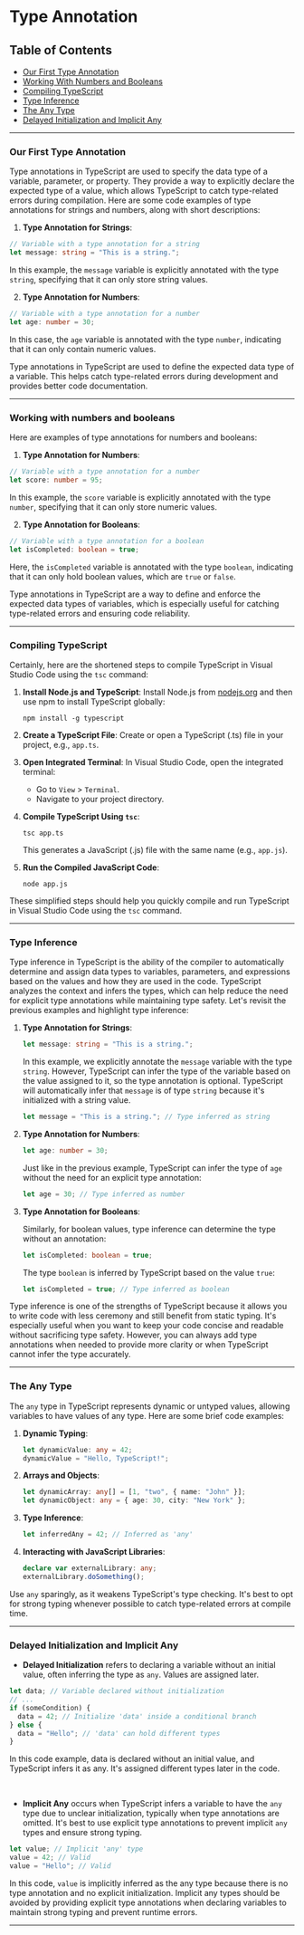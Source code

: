 # Type Annotation

## Table of Contents 

- [Our First Type Annotation](#our-first-type-annotation)
- [Working With Numbers and Booleans](#working-with-numbers-and-booleans)
- [Compiling TypeScript](#compiling-typescript)
- [Type Inference](#type-inference)
- [The Any Type](#the-any-type)
- [Delayed Initialization and Implicit Any](#delayed-initialization-and-implicit-any)

***

### Our First Type Annotation

Type annotations in TypeScript are used to specify the data type of a variable, parameter, or property. They provide a way to explicitly declare the expected type of a value, which allows TypeScript to catch type-related errors during compilation. Here are some code examples of type annotations for strings and numbers, along with short descriptions:


1. **Type Annotation for Strings**:

```typescript
// Variable with a type annotation for a string
let message: string = "This is a string.";
```

In this example, the `message` variable is explicitly annotated with the type `string`, specifying that it can only store string values.

2. **Type Annotation for Numbers**:

```typescript
// Variable with a type annotation for a number
let age: number = 30;
```

In this case, the `age` variable is annotated with the type `number`, indicating that it can only contain numeric values.

Type annotations in TypeScript are used to define the expected data type of a variable. This helps catch type-related errors during development and provides better code documentation.

***

### Working with numbers and booleans

Here are examples of type annotations for numbers and booleans:

1. **Type Annotation for Numbers**:

```typescript
// Variable with a type annotation for a number
let score: number = 95;
```

In this example, the `score` variable is explicitly annotated with the type `number`, specifying that it can only store numeric values.

2. **Type Annotation for Booleans**:

```typescript
// Variable with a type annotation for a boolean
let isCompleted: boolean = true;
```

Here, the `isCompleted` variable is annotated with the type `boolean`, indicating that it can only hold boolean values, which are `true` or `false`.

Type annotations in TypeScript are a way to define and enforce the expected data types of variables, which is especially useful for catching type-related errors and ensuring code reliability.


***

### Compiling TypeScript

Certainly, here are the shortened steps to compile TypeScript in Visual Studio Code using the `tsc` command:

1. **Install Node.js and TypeScript**: Install Node.js from [nodejs.org](https://nodejs.org/) and then use npm to install TypeScript globally:

   ```
   npm install -g typescript
   ```

2. **Create a TypeScript File**: Create or open a TypeScript (.ts) file in your project, e.g., `app.ts`.

3. **Open Integrated Terminal**: In Visual Studio Code, open the integrated terminal:

   - Go to `View` > `Terminal`.
   - Navigate to your project directory.

4. **Compile TypeScript Using `tsc`**:

   ```
   tsc app.ts
   ```

   This generates a JavaScript (.js) file with the same name (e.g., `app.js`).

5. **Run the Compiled JavaScript Code**:

   ```
   node app.js
   ```

These simplified steps should help you quickly compile and run TypeScript in Visual Studio Code using the `tsc` command.


***

### Type Inference

Type inference in TypeScript is the ability of the compiler to automatically determine and assign data types to variables, parameters, and expressions based on the values and how they are used in the code. TypeScript analyzes the context and infers the types, which can help reduce the need for explicit type annotations while maintaining type safety. Let's revisit the previous examples and highlight type inference:

1. **Type Annotation for Strings**:

   ```typescript
   let message: string = "This is a string.";
   ```

   In this example, we explicitly annotate the `message` variable with the type `string`. However, TypeScript can infer the type of the variable based on the value assigned to it, so the type annotation is optional. TypeScript will automatically infer that `message` is of type `string` because it's initialized with a string value.

   ```typescript
   let message = "This is a string."; // Type inferred as string
   ```

2. **Type Annotation for Numbers**:

   ```typescript
   let age: number = 30;
   ```

   Just like in the previous example, TypeScript can infer the type of `age` without the need for an explicit type annotation:

   ```typescript
   let age = 30; // Type inferred as number
   ```

3. **Type Annotation for Booleans**:

   Similarly, for boolean values, type inference can determine the type without an annotation:

   ```typescript
   let isCompleted: boolean = true;
   ```

   The type `boolean` is inferred by TypeScript based on the value `true`:

   ```typescript
   let isCompleted = true; // Type inferred as boolean
   ```

Type inference is one of the strengths of TypeScript because it allows you to write code with less ceremony and still benefit from static typing. It's especially useful when you want to keep your code concise and readable without sacrificing type safety. However, you can always add type annotations when needed to provide more clarity or when TypeScript cannot infer the type accurately.

***

### The Any Type

The `any` type in TypeScript represents dynamic or untyped values, allowing variables to have values of any type. Here are some brief code examples:

1. **Dynamic Typing**:

   ```typescript
   let dynamicValue: any = 42;
   dynamicValue = "Hello, TypeScript!";
   ```

2. **Arrays and Objects**:

   ```typescript
   let dynamicArray: any[] = [1, "two", { name: "John" }];
   let dynamicObject: any = { age: 30, city: "New York" };
   ```

3. **Type Inference**:

   ```typescript
   let inferredAny = 42; // Inferred as 'any'
   ```

4. **Interacting with JavaScript Libraries**:

   ```typescript
   declare var externalLibrary: any;
   externalLibrary.doSomething();
   ```

Use `any` sparingly, as it weakens TypeScript's type checking. It's best to opt for strong typing whenever possible to catch type-related errors at compile time.

***

### Delayed Initialization and Implicit Any

- **Delayed Initialization** refers to declaring a variable without an initial value, often inferring the type as `any`. Values are assigned later.


```typescript
let data; // Variable declared without initialization
// ...
if (someCondition) {
  data = 42; // Initialize 'data' inside a conditional branch
} else {
  data = "Hello"; // 'data' can hold different types
}
```

In this code example, data is declared without an initial value, and TypeScript infers it as any. It's assigned different types later in the code.

<br>

- **Implicit Any** occurs when TypeScript infers a variable to have the `any` type due to unclear initialization, typically when type annotations are omitted. It's best to use explicit type annotations to prevent implicit `any` types and ensure strong typing.

```ts
let value; // Implicit 'any' type
value = 42; // Valid
value = "Hello"; // Valid
```

In this code, `value` is implicitly inferred as the any type because there is no type annotation and no explicit initialization. Implicit any types should be avoided by providing explicit type annotations when declaring variables to maintain strong typing and prevent runtime errors.


***